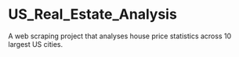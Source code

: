 # US_Real_Estate_Analysis
A web scraping project that analyses house price statistics across 10 largest US cities.
